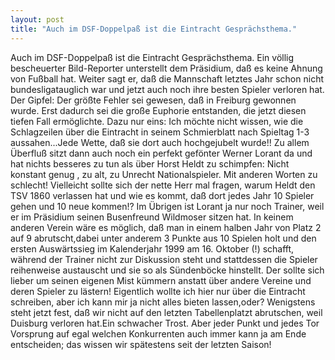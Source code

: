 ```yaml
---
layout: post
title: "Auch im DSF-Doppelpaß ist die Eintracht Gesprächsthema."
---
```


Auch im DSF-Doppelpaß ist die Eintracht Gesprächsthema. Ein völlig bescheuerter Bild-Reporter unterstellt dem Präsidium, daß es keine Ahnung von Fußball hat. Weiter sagt er, daß die Mannschaft letztes Jahr schon nicht bundesligatauglich war und jetzt auch noch ihre besten Spieler verloren hat. Der Gipfel: Der größte Fehler sei gewesen, daß in Freiburg gewonnen wurde. Erst dadurch sei die große Euphorie entstanden, die jetzt diesen tiefen Fall ermöglichte. Dazu nur eins: Ich möchte nicht wissen, wie die Schlagzeilen über die Eintracht in seinem Schmierblatt nach Spieltag 1-3 aussahen...Jede Wette, daß sie dort auch hochgejubelt wurde!! Zu allem Überfluß sitzt dann auch noch ein perfekt gefönter Werner Lorant da und hat nichts besseres zu tun als über Horst Heldt zu schimpfen: Nicht konstant genug , zu alt, zu Unrecht Nationalspieler. Mit anderen Worten zu schlecht! Vielleicht sollte sich der nette Herr mal fragen, warum Heldt den TSV 1860 verlassen hat und wie es kommt, daß dort jedes Jahr 10 Spieler gehen und 10 neue kommen!? Im Übrigen ist Lorant ja nur noch Trainer, weil er im Präsidium seinen Busenfreund Wildmoser sitzen hat. In keinem anderen Verein wäre es möglich, daß man in einem halben Jahr von Platz 2 auf 9 abrutscht,dabei unter anderem 3 Punkte aus 10 Spielen holt und den ersten Auswärtssieg im Kalenderjahr 1999 am 16. Oktober (!) schafft, während der Trainer nicht zur Diskussion steht und stattdessen die Spieler reihenweise austauscht und sie so als Sündenböcke hinstellt. Der sollte sich lieber um seinen eigenen Mist kümmern anstatt über andere Vereine und deren Spieler zu lästern! Eigentlich wollte ich hier nur über die Eintracht schreiben, aber ich kann mir ja nicht alles bieten lassen,oder? Wenigstens steht jetzt fest, daß wir nicht auf den letzten Tabellenplatzt abrutschen, weil Duisburg verloren hat.Ein schwacher Trost. Aber jeder Punkt und jedes Tor Vorsprung auf egal welchen Konkurrenten auch immer kann ja am Ende entscheiden; das wissen wir spätestens seit der letzten Saison!
